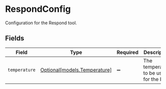 # RespondConfig

Configuration for the Respond tool.


## Fields

| Field                                                    | Type                                                     | Required                                                 | Description                                              |
| -------------------------------------------------------- | -------------------------------------------------------- | -------------------------------------------------------- | -------------------------------------------------------- |
| `temperature`                                            | [Optional[models.Temperature]](../models/temperature.md) | :heavy_minus_sign:                                       | The temperature to be used for the LLM.                  |
